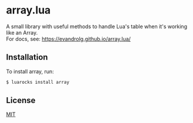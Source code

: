 # array.lua
A small library with useful methods to handle Lua's table when it's working like an Array.<br>
For docs, see: https://evandrolg.github.io/array.lua/

## Installation
To install array, run:
```sh
$ luarocks install array
```

## License
[MIT](https://github.com/EvandroLG/array.lua/tree/master/LICENSE)
